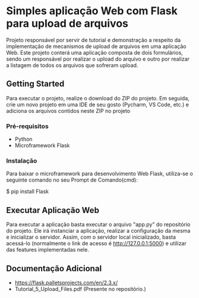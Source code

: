 # Simples aplicação Web com Flask para upload de arquivos

Projeto responsável por servir de tutorial e demonstração a respeito da implementação de mecanismos de upload de arquivos em uma aplicação Web. Este projeto conterá uma aplicação composta de dois formulários, sendo um responsável por realizar o upload do arquivo e outro por realizar a listagem de todos os arquivos que sofreram upload.

## Getting Started

Para executar o projeto, realize o download do ZIP do projeto. Em seguida, crie um novo projeto em uma IDE de seu gosto (Pycharm, VS Code, etc.) e adiciona os arquivos contidos neste ZIP no projeto

### Pré-requisitos

* Python
* Microframework Flask

### Instalação

Para baixar o microframework para desenvolvimento Web Flask, utiliza-se o seguinte comando no seu Prompt de Comando(cmd):

$ pip install Flask


## Executar Aplicação Web

Para executar a aplicação basta executar o arquivo "app.py" do repositório do projeto. Ele irá instanciar a aplicação, realizar a configuração da mesma e inicializar o servidor.
Assim, com o servidor local inicializado, basta acessá-lo (normalmente o link de acesso é http://127.0.0.1:5000) e utilizar das features implementadas nele.



## Documentação Adicional

* https://flask.palletsprojects.com/en/2.3.x/
* Tutorial_5_Upload_Files.pdf (Presente no repositório.)
